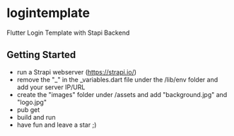 # logintemplate

Flutter Login Template with Stapi Backend

## Getting Started

- run a Strapi webserver (https://strapi.io/)
- remove the "_" in the _variables.dart file under the /lib/env folder and add your server IP/URL
- create the "images" folder under /assets and add "background.jpg" and "logo.jpg"
- pub get
- build and run
- have fun and leave a star ;)
